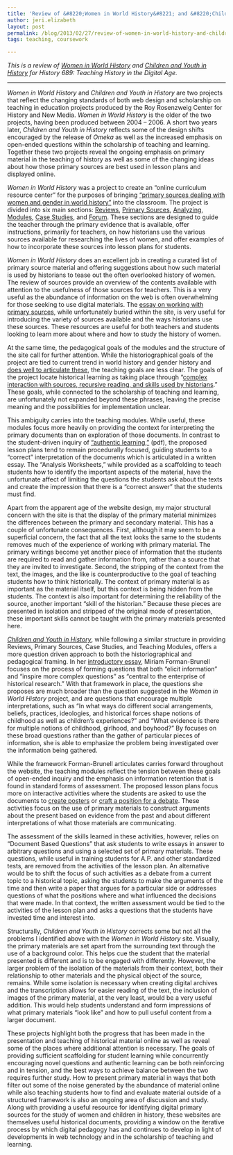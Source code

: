 ```yaml
---
title: 'Review of &#8220;Women in World History&#8221; and &#8220;Children and Youth in History&#8221;'
author: jeri.elizabeth
layout: post
permalink: /blog/2013/02/27/review-of-women-in-world-history-and-children-and-youth-in-history/
tags: teaching, coursework

---
```

*This is a review of [Women in World History][1] and [Children and Youth in History][2] for History 689: Teaching History in the Digital Age.*

* * *

*Women in World History* and *Children and Youth in History* are two projects that reflect the changing standards of both web design and scholarship on teaching in education projects produced by the Roy Rosenzweig Center for History and New Media. *Women in World History* is the older of the two projects, having been produced between 2004 &#8211; 2006. A short two years later, *Children and Youth in History* reflects some of the design shifts encouraged by the release of *Omeka* as well as the increased emphasis on open-ended questions within the scholarship of teaching and learning. Together these two projects reveal the ongoing emphasis on primary material in the teaching of history as well as some of the changing ideas about how those primary sources are best used in lesson plans and displayed online.

*Women in World History* was a project to create an &#8220;online curriculum resource center&#8221; for the purposes of bringing [&#8220;primary sources dealing with women and gender in world history&#8221;][3] into the classroom. The project is divided into six main sections: [Reviews][4], [Primary Sources][5], [Analyzing][6], [Modules][7], [Case Studies][8], and [Forum][9]. These sections are designed to guide the teacher through the primary evidence that is available, offer instructions, primarily for teachers, on how historians use the various sources available for researching the lives of women, and offer examples of how to incorporate these sources into lesson plans for students.

*Women in World History* does an excellent job in creating a curated list of primary source material and offering suggestions about how such material is used by historians to tease out the often overlooked history of women. The review of sources provide an overview of the contents available with attention to the usefulness of those sources for teachers. This is a very useful as the abundance of information on the web is often overwhelming for those seeking to use digital materials. The [essay on working with primary sources][10], while unfortunately buried within the site, is very useful for introducing the variety of sources available and the ways historians use these sources. These resources are useful for both teachers and students looking to learn more about where and how to study the history of women.

At the same time, the pedagogical goals of the modules and the structure of the site call for further attention. While the historiographical goals of the project are tied to current trend in world history and gender history and [does well to articulate these][3], the teaching goals are less clear. The goals of the project locate historical learning as taking place through &#8220;[complex interaction with sources, recursive reading, and skills used by historians][11].&#8221; These goals, while connected to the scholarship of teaching and learning, are unfortunately not expanded beyond these phrases, leaving the precise meaning and the possibilities for implementation unclear.

This ambiguity carries into the teaching modules. While useful, these modules focus more heavily on providing the context for interpreting the primary documents than on exploration of those documents. In contrast to the student-driven inquiry of [&#8220;authentic learning,&#8221;][12] (pdf), the proposed lesson plans tend to remain procedurally focused, guiding students to a &#8220;correct&#8221; interpretation of the documents which is articulated in a written essay. The &#8220;Analysis Worksheets,&#8221; while provided as a scaffolding to teach students how to identify the important aspects of the material, have the unfortunate affect of limiting the questions the students ask about the texts and create the impression that there is a &#8220;correct answer&#8221; that the students must find.

Apart from the apparent age of the website design, my major structural concern with the site is that the display of the primary material minimizes the differences between the primary and secondary material. This has a couple of unfortunate consequences. First, although it may seem to be a superficial concern, the fact that all the text looks the same to the students removes much of the experience of working with primary material. The primary writings become yet another piece of information that the students are required to read and gather information from, rather than a source that they are invited to investigate. Second, the stripping of the context from the text, the images, and the like is counterproductive to the goal of teaching students how to think historically. The context of primary material is as important as the material itself, but this context is being hidden from the students. The context is also important for determining the reliability of the source, another important &#8220;skill of the historian.&#8221; Because these pieces are presented in isolation and stripped of the original mode of presentation, these important skills cannot be taught with the primary materials presented here.

*[Children and Youth in History][2]*, while following a similar structure in providing Reviews, Primary Sources, Case Studies, and Teaching Modules, offers a more question driven approach to both the historiographical and pedagogical framing. In her [introductory essay][13], Miriam Forman-Brunell focuses on the process of forming questions that both &#8220;elicit information&#8221; and &#8220;inspire more complex questions&#8221; as &#8220;central to the enterprise of historical research.&#8221; With that framework in place, the questions she proposes are much broader than the question suggested in the *Women in World History* project, and are questions that encourage multiple interpretations, such as &#8220;In what ways do different social arrangements, beliefs, practices, ideologies, and historical forces shape notions of childhood as well as children’s experiences?&#8221; and &#8220;What evidence is there for multiple notions of childhood, girlhood, and boyhood?&#8221; By focuses on these broad questions rather than the gather of particular pieces of information, she is able to emphasize the problem being investigated over the information being gathered.

While the framework Forman-Brunell articulates carries forward throughout the website, the teaching modules reflect the tension between these goals of open-ended inquiry and the emphasis on information retention that is found in standard forms of assessment. The proposed lesson plans focus more on interactive activities where the students are asked to use the documents to [create posters][14] or [craft a position for a debate][15]. These activities focus on the use of primary materials to construct arguments about the present based on evidence from the past and about different interpretations of what those materials are communicating.

The assessment of the skills learned in these activities, however, relies on &#8220;Document Based Questions&#8221; that ask students to write essays in answer to arbitrary questions and using a selected set of primary materials. These questions, while useful in training students for A.P. and other standardized tests, are removed from the activities of the lesson plan. An alternative would be to shift the focus of such activities as a debate from a current topic to a historical topic, asking the students to make the arguments of the time and then write a paper that argues for a particular side or addresses questions of what the positions where and what influenced the decisions that were made. In that context, the written assessment would be tied to the activities of the lesson plan and asks a questions that the students have invested time and interest into.

Structurally, *Children and Youth in History* corrects some but not all the problems I identified above with the *Women in World History* site. Visually, the primary materials are set apart from the surrounding text through the use of a background color. This helps cue the student that the material presented is different and is to be engaged with differently. However, the larger problem of the isolation of the materials from their context, both their relationship to other materials and the physical object of the source, remains. While some isolation is necessary when creating digital archives and the transcription allows for easier reading of the text, the inclusion of images of the primary material, at the very least, would be a very useful addition. This would help students understand and form impressions of what primary materials &#8220;look like&#8221; and how to pull useful content from a larger document.

These projects highlight both the progress that has been made in the presentation and teaching of historical material online as well as reveal some of the places where additional attention is necessary. The goals of providing sufficient scaffolding for student learning while concurrently encouraging novel questions and authentic learning can be both reinforcing and in tension, and the best ways to achieve balance between the two requires further study. How to present primary material in ways that both filter out some of the noise generated by the abundance of material online while also teaching students how to find and evaluate material outside of a structured framework is also an ongoing area of discussion and study. Along with providing a useful resource for identifying digital primary sources for the study of women and children in history, these websites are themselves useful historical documents, providing a window on the iterative process by which digital pedagogy has and continues to develop in light of developments in web technology and in the scholarship of teaching and learning.

 [1]: http://chnm.gmu.edu/wwh/index.php "http://chnm.gmu.edu/wwh/index.php"
 [2]: http://chnm.gmu.edu/cyh/ "http://chnm.gmu.edu/cyh/"
 [3]: http://chnm.gmu.edu/wwh/about.php "http://chnm.gmu.edu/wwh/about.php"
 [4]: http://chnm.gmu.edu/wwh/reviews.php "http://chnm.gmu.edu/wwh/reviews.php"
 [5]: http://chnm.gmu.edu/wwh/sources.php "http://chnm.gmu.edu/wwh/sources.php"
 [6]: http://chnm.gmu.edu/wwh/evidence.php "http://chnm.gmu.edu/wwh/evidence.php"
 [7]: http://chnm.gmu.edu/wwh/modules.php "http://chnm.gmu.edu/wwh/modules.php"
 [8]: http://chnm.gmu.edu/wwh/casestudies.php "http://chnm.gmu.edu/wwh/casestudies.php"
 [9]: http://chnm.gmu.edu/wwh/forum.php "http://chnm.gmu.edu/wwh/forum.php"
 [10]: http://chnm.gmu.edu/wwh/essay/essay.php "http://chnm.gmu.edu/wwh/essay/essay.php"
 [11]: http://chnm.gmu.edu/wwh/about.php
 [12]: http://net.educause.edu/ir/library/pdf/eli3009.pdf "http://net.educause.edu/ir/library/pdf/eli3009.pdf"
 [13]: http://chnm.gmu.edu/cyh/introduction "http://chnm.gmu.edu/cyh/introduction"
 [14]: http://chnm.gmu.edu/cyh/teaching-modules/187?section=lessonplan "http://chnm.gmu.edu/cyh/teaching-modules/187?section=lessonplan"
 [15]: http://chnm.gmu.edu/cyh/teaching-modules/60?section=lessonplan "http://chnm.gmu.edu/cyh/teaching-modules/60?section=lessonplan"